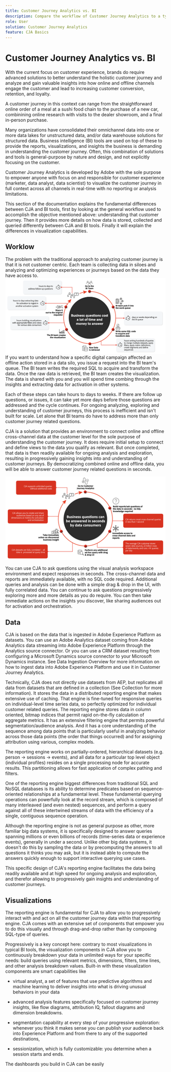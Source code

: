 ```yaml
---
title: Customer Journey Analytics vs. BI
description: Compare the workflow of Customer Journey Analytics to a typical BI workflow
role: User
solution: Customer Journey Analytics
feature: CJA Basics
---
```


# Customer Journey Analytics vs. BI

With the current focus on customer experience, brands do require advanced solutions to better understand the holistic customer journey and analyze and gain valuable insights into how online and offline channels engage the customer and lead to increasing customer conversion, retention, and loyalty.

A customer journey in this context can range from the straightforward online order of a meal at a sushi food chain to the purchase of a new car, combinining online research with visits to the dealer showroom, and a final in-person purchase.

Many organizations have consolidated their omnichannel data into one or more data lakes for unstructured data, and/or data warehouse solutions for structured data. Business intelligence (BI) tools are used on top of these to provide the reports, visualizations, and insights the business is demanding in understanding the customer journey. Often, this combination of solutions and tools is general-purpose by nature and design, and not explicitly focusing on the customer. 

Customer Journey Analytics is  developed by Adobe with the sole purpose to empower anyone with focus on and responsible for customer experience (marketer, data analyst, data scientist) to visualize the customer journey in full context across all channels in real-time with no reporting or analysis limitations. 

This section of the documentation explains the fundamental differences between CJA and BI tools, first by looking at the general workflow used to accomplish the objective mentioned above: understanding that customer journey. Then it provides more details on how data is stored, collected and queried differently between CJA and BI tools. Finally it will explain the differences in visualization capabilities.


## Worklow

The problem with the traditional approach to analyzing customer journey is that it is not customer centric. Each team is collecting data in siloes and analyzing and optimizing experiences or journeys based on the data they have access to. 
![Typical BI workflow](./assets/biworkflow.png)
If you want to understand how a specific digital campaign affected an offline action stored in a data silo, you issue a request into the BI team's queue. The BI team writes the required SQL to acquire and transform the data. Once the raw data is retrieved, the BI team creates the visualization. The data is shared with you and you will spend time combing through the insights and extracting data for activation in other systems. 

Each of these steps can take hours to days to weeks. If there are follow up questions, or issues, it can take yet more days before those questions are addressed and the cycle continues.
For ongoing analyzing, exploring and understanding of customer journeys, this process is inefficient and isn't built for scale. Let alone that BI teams do have to address more than only customer journey related questions.


CJA is a solution that provides an environment to connect online and offline cross-channel data at the customer level for the sole purpose of understanding the customer journey. It does require initial setup to connect and define views to the data you qualify as relevant. But once completed, that data is then readily available for ongoing analysis and exploration, resulting in progressively gaining insights into and understanding of customer journeys. By democratizing combined online and offline data, you will be able to answer customer journey related questions in seconds.

![CJA workflow](./assets/cjaworkflow.png)

You can use CJA to ask questions using the visual analysis workspace environment and expect responses in seconds. The cross-channel data and reports are immediately available, with no SQL code required. Additional queries and analysis can be done with a simple drag & drop in the UI, with fully correlated data. You can continue to ask questions progressively exploring more and more details as you do require. You can then take immediate actions on the insights you discover, like sharing audiences out for activation and orchestration.


## Data

CJA is based on the data that is ingested in Adobe Experience Platform as datasets. You can use an Adobe Analytics dataset coming from Adobe Analytics data streaming into Adobe Experience Platform through the Analytics source connector. Or you can use a CRM dataset resulting from configuring a Microsoft Dynamics source connector to your Microsoft Dynamics instance. See Data Ingestion Overview for more information on how to ingest data into Adobe Experience Platform and use it in Customer Journey Analytics.

Technically, CJA does not directly use datasets from AEP, but replicates all data from datasets that are defined in a collection (See Collection for more information). It stores the data in a distributed reporting engine that makes extensive use of caching. That engine is fine-tuned for responsive queries on individual-level time series data, so perfectly optimized for individual customer related queries. The reporting engine stores data in column oriented, bitmap indices that permit rapid on-the-fly calculation of aggregate metrics. It has an extensive filtering engine that permits powerful segmentation/audience analysis. And it has a core understanding of the sequence among data points that is particularly useful in analyzing behavior across those data points (the order that things occurred) and for assigning attribution using various, complex models.

The reporting engine works on partially-ordered, hierarchical datasets (e.g. person -> sessions -> events), and all data for a particular top level object (individual profiles) resides on a single processing node for accurate results. This partitioning allows for fast application of complex pathing and filters.

One of the reporting engine biggest differences from traditional SQL and NoSQL databases is its ability to determine predicates based on sequence-oriented relationships at a fundamental level. These fundamental querying operations can powerfully look at the record stream, which is composed of many interleaved (and even nested) sequences, and perform a query against all of these intertwined streams of data with the efficiency of a single, contiguous sequence operation. 

Although the reporting engine is not as general purpose as other, more familiar big data systems, it is specifically designed to answer queries spanning millions or even billions of records (time-series data or experience events), generally in under a second. Unlike other big data systems, it doesn't do this by sampling the data or by precomputing the answers to all questions it thinks you may ask, but it is instead able to compute the answers quickly enough to support interactive querying use cases.

This specific design of CJA's reporting engine facilitates the data being readily available and at high speed for ongoing analysis and exploration, and therefor allowing to progressively gain insights and understanding of customer journeys.

## Visualizations

The reporting engine is fundamental for CJA to allow you to progressively interact with and act on all the customer journey data within that reporting engine. CJA comes with an extensive set of  components that empower you to do this visually and through drag-and-drop rather than by composing SQL-type of queries. 

Progressively is a key concept here: contrary to most visualizations in typical BI tools, the visualization components in CJA allow you to continuously breakdown your data in unlimited ways for your specific needs: build queries using relevant metrics, dimensions, filters, time lines, and other analysis breakdown values. 
Built-in with these visualization components are smart capabilities like 

-   virtual analyst, a set of features that use predictive algorithms and machine learning to deliver insights into what is driving unusual behaviors in your data

-   advanced analysis features specifically focused on customer journey insights, like flow diagrams, attribution IQ, fallout diagrams and dimension breakdowns.

-   segmentation capability at every step of your progressive exploration: whenever you think it makes sense you can publish your audience back into Experience Platform and from there to any of the supported destinations, 

-   sessionization, which is fully customizable: you determine when a session starts and ends.


The dashboards you build in CJA can be easily 
